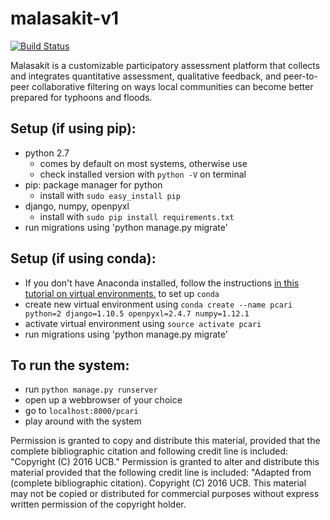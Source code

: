 # malasakit-v1

[![Build Status](https://travis-ci.org/BerkeleyAutomation/malasakit-v1.svg?branch=master)](https://travis-ci.org/BerkeleyAutomation/malasakit-v1)

Malasakit is a customizable participatory assessment platform that collects and integrates quantitative assessment, qualitative feedback, and peer-to-peer collaborative filtering on ways local communities can become better prepared for typhoons and floods. 


## Setup (if using pip):
- python 2.7
  - comes by default on most systems, otherwise use 
  - check installed version with `python -V` on terminal
- pip: package manager for python
  - install with `sudo easy_install pip`
- django, numpy, openpyxl
  - install with `sudo pip install requirements.txt`
- run migrations using 'python manage.py migrate'

## Setup (if using conda):
- If you don't have Anaconda installed, follow the instructions [in this tutorial on virtual environments.](http://justinmi.me/blog/2017/04/15/python-virtual-env) to set up `conda`
- create new virtual environment using `conda create --name pcari python=2 django=1.10.5 openpyxl=2.4.7 numpy=1.12.1`
- activate virtual environment using `source activate pcari`
- run migrations using 'python manage.py migrate'



## To run the system:
- run `python manage.py runserver`
- open up a webbrowser of your choice
- go to `localhost:8000/pcari`
- play around with the system


Permission is granted to copy and distribute this material, provided that the complete bibliographic citation and following credit line is included: "Copyright (C) 2016 UCB." Permission is granted to alter and distribute this material provided that the following credit line is included: "Adapted from (complete bibliographic 
citation). Copyright (C) 2016 UCB. This material may not be copied or distributed for commercial purposes without express written permission of the copyright holder.

